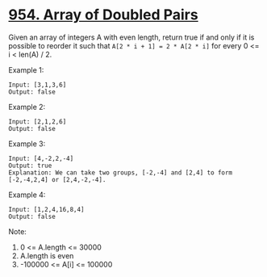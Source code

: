 # [954. Array of Doubled Pairs](https://leetcode.com/problems/array-of-doubled-pairs/)

Given an array of integers A with even length, return true if and only if it is possible to reorder it such that `A[2 * i + 1] = 2 * A[2 * i]` for every 0 <= i < len(A) / 2.

Example 1:

```text
Input: [3,1,3,6]
Output: false
```

Example 2:

```text
Input: [2,1,2,6]
Output: false
```

Example 3:

```text
Input: [4,-2,2,-4]
Output: true
Explanation: We can take two groups, [-2,-4] and [2,4] to form [-2,-4,2,4] or [2,4,-2,-4].
```

Example 4:

```text
Input: [1,2,4,16,8,4]
Output: false
```

Note:

1. 0 <= A.length <= 30000
1. A.length is even
1. -100000 <= A[i] <= 100000
